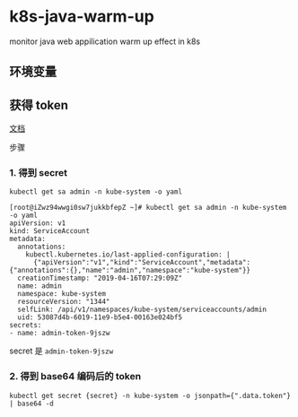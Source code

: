 # k8s-java-warm-up
monitor java web appilication warm up effect in k8s

## 环境变量



## 获得 token

[文档]( https://yq.aliyun.com/articles/672460)

步骤


### 1. 得到 secret

`kubectl get sa admin -n kube-system -o yaml`

```
[root@iZwz94wwgi0sw7jukkbfepZ ~]# kubectl get sa admin -n kube-system -o yaml
apiVersion: v1
kind: ServiceAccount
metadata:
  annotations:
    kubectl.kubernetes.io/last-applied-configuration: |
      {"apiVersion":"v1","kind":"ServiceAccount","metadata":{"annotations":{},"name":"admin","namespace":"kube-system"}}
  creationTimestamp: "2019-04-16T07:29:09Z"
  name: admin
  namespace: kube-system
  resourceVersion: "1344"
  selfLink: /api/v1/namespaces/kube-system/serviceaccounts/admin
  uid: 53087d4b-6019-11e9-b5e4-00163e024bf5
secrets:
- name: admin-token-9jszw
```

secret 是 `admin-token-9jszw`

### 2. 得到 base64 编码后的 token

``` shell script
kubectl get secret {secret} -n kube-system -o jsonpath={".data.token"} | base64 -d
```